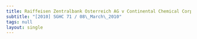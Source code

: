 ```yaml
---
title: Raiffeisen Zentralbank Osterreich AG v Continental Chemical Corp Pte Ltd
subtitle: "[2010] SGHC 71 / 08\_March\_2010"
tags: null
layout: single
---
```


